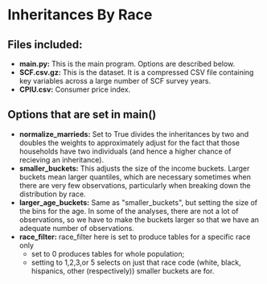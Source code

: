 # Inheritances By Race

## Files included:
 - **main.py:** This is the main program.  Options are described below.
 - **SCF.csv.gz:** This is the dataset. It is a compressed CSV file containing key variables across a large number of SCF survey years.
 - **CPIU.csv:**  Consumer price index.

## Options that are set in main()
- **normalize_marrieds:** Set to True divides the inheritances by two and doubles the weights to approximately adjust for the fact that those households have two individuals (and hence a higher chance of recieving an inheritance).
- **smaller_buckets:** This adjusts the size of the income buckets.  Larger buckets mean larger quantiles, which are necessary sometimes when there are very few observations, particularly when breaking down the distribution by race.
- **larger_age_buckets:**  Same as "smaller_buckets", but setting the size of the bins for the age.  In some of the analyses, there are not a lot of observations, so we have to make the buckets larger so that we have an adequate number of observations.
- **race_filter:** race_filter here is set to produce tables for a specific race only
  - set to 0 produces tables for whole population; 
  - setting to 1,2,3,or 5 selects on just that race code (white, black, hispanics, other (respectively))
             smaller buckets are for.



